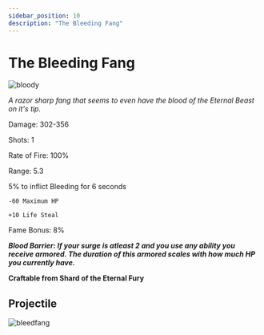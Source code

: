 ```yaml
---
sidebar_position: 10
description: "The Bleeding Fang"
---
```


# The Bleeding Fang

![bloody](https://vwiki.valorserver.com/api/item/picture/the%20bleeding%20fang)

<i>A razor sharp fang that seems to even have the blood of the Eternal Beast on it's tip.</i>

Damage: 302-356

Shots: 1

Rate of Fire: 100%

Range: 5.3

5% to inflict Bleeding for 6 seconds

    -60 Maximum HP
    
    +10 Life Steal

Fame Bonus: 8%

***Blood Barrier: If your surge is atleast 2 and you use any ability you receive armored. The duration of this armored scales with how much HP you currently have.***

**Craftable from Shard of the Eternal Fury**

## Projectile

![bleedfang](https://user-images.githubusercontent.com/114798136/196013553-35caa184-ca8c-4099-ad06-1527a0cfa0a9.png)



